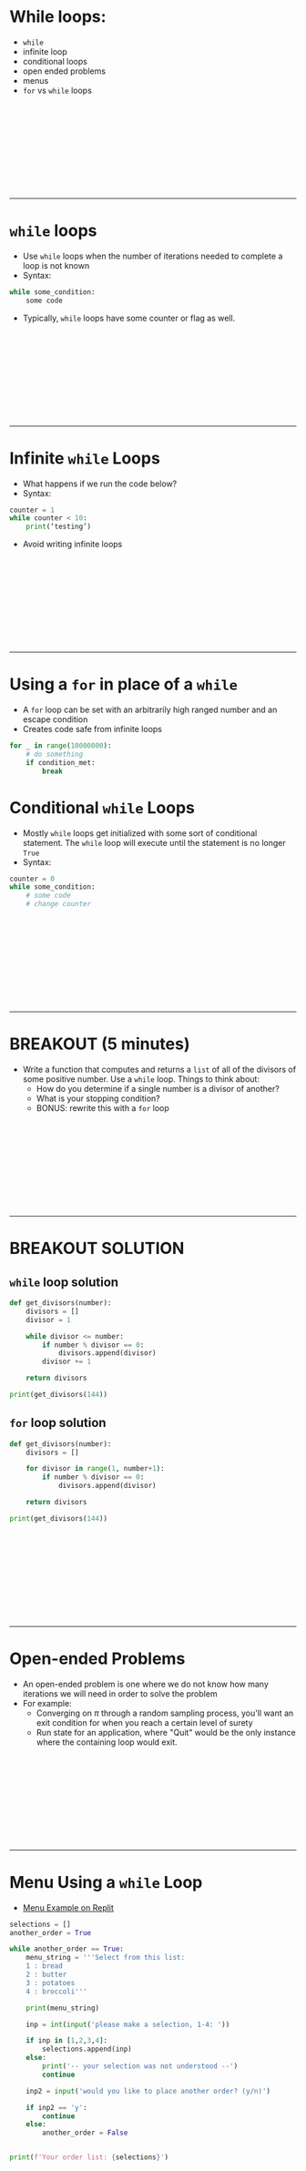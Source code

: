 # While loops:
* `while`
* infinite loop
* conditional loops
* open ended problems
* menus
* `for` vs `while` loops


<br><br><br><br><br><br><br><br><br>

---------------------------------------------------------------
# `while` loops
* Use `while` loops when the number of iterations needed to complete a loop is not known
* Syntax:

```python
while some_condition:
    some code
```

* Typically, `while` loops have some counter or flag as well. 

<br><br><br><br><br><br><br><br><br>

---------------------------------------------------------------
# Infinite `while` Loops
* What happens if we run the code below?
* Syntax:

```python
counter = 1
while counter < 10:
    print(‘testing’)
```

* Avoid writing infinite loops

<br><br><br><br><br><br><br><br><br>

---------------------------------------------------------------
# Using a `for` in place of a `while`
* A `for` loop can be set with an arbitrarily high ranged number and an escape condition
* Creates code safe from infinite loops

```python
for _ in range(10000000):
    # do something
    if condition_met:
        break
```

# Conditional `while` Loops
* Mostly `while` loops get initialized with some sort of conditional statement. The `while` loop will execute until the statement is no longer `True`
* Syntax:

```python
counter = 0
while some_condition:
    # some code
    # change counter
```

<br><br><br><br><br><br><br><br><br>

---------------------------------------------------------------
# BREAKOUT (5 minutes)
* Write a function that computes and returns a `list` of all of the divisors of some positive number. Use a `while` loop. Things to think about:
    * How do you determine if a single number is a divisor of another?
    * What is your stopping condition?
    * BONUS: rewrite this with a `for` loop

<br><br><br><br><br><br><br><br><br>

---------------------------------------------------------------
# BREAKOUT SOLUTION
## `while` loop solution

```python
def get_divisors(number):
    divisors = []
    divisor = 1

    while divisor <= number:
        if number % divisor == 0:
            divisors.append(divisor)
        divisor += 1

    return divisors

print(get_divisors(144))
```

## `for` loop solution

```python
def get_divisors(number):
    divisors = []

    for divisor in range(1, number+1):
        if number % divisor == 0:
            divisors.append(divisor)

    return divisors

print(get_divisors(144))
```


<br><br><br><br><br><br><br><br><br>

---------------------------------------------------------------
# Open-ended Problems
* An open-ended problem is one where we do not know how many iterations we will need in order to solve the problem
* For example:
    * Converging on $\pi$ through a random sampling process, you'll want an exit condition for when you reach a certain level of surety
    * Run state for an application, where "Quit" would be the only instance where the containing loop would exit.

<br><br><br><br><br><br><br><br><br>

---------------------------------------------------------------
# Menu Using a `while` Loop
* [Menu Example on Replit](https://repl.it/@gDSIprep/whileloopsmenuwhileusingaloop)

```python
selections = []
another_order = True

while another_order == True:
    menu_string = '''Select from this list:
    1 : bread
    2 : butter
    3 : potatoes
    4 : broccoli'''

    print(menu_string)

    inp = int(input('please make a selection, 1-4: '))

    if inp in [1,2,3,4]:
        selections.append(inp)
    else:
        print('-- your selection was not understood --')
        continue

    inp2 = input('would you like to place another order? (y/n)')

    if inp2 == 'y':
        continue
    else:
        another_order = False


print(f'Your order list: {selections}')
```


<br><br><br><br><br><br><br><br><br>

---------------------------------------------------------------
# `for` Loops vs. `while` Loops
* In general, always use `for` loops to avoid infinite loops
    * Will always terminate at the end of an iterable when traversing elements in that iterable
    * Useful when you know how many iterations are needed
* However, there are some problems that should be solved using `while` loops
    * Open-ended problems
    * Menus
    * Run States


<br><br><br><br><br><br><br><br><br>

---------------------------------------------------------------
# BREAKOUT (2 minutes)
* Why would we use break in our code? What about continue and pass?
* Why might we use a while loop?
* What is the syntax for a while loop?


<br><br><br><br><br><br><br><br><br>

---------------------------------------------------------------
# BREAKOUT SOLUTION

* Why would we use break in our code? What about continue and pass?
    * Use break to end loopage that no longer needs to be performed
    * Use continue to avoid an operation within a loop
    * Use pass as a placeholder in loops, conditions (if, elif, else), functions and other places to avoid errors
* Why might we use a while loop?
    * You can pretty much always avoid using a while loop
    * You can use while loops for “open-ended problems”, where you don’t know how many iterations you will need to perform
* What is the syntax for a while loop?

```python
while condition:
    # Do something
```